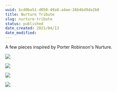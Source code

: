 ```yaml
---
uuid: bcd0ba51-d050-49a8-a4ae-26b4bd9da2b0
title: Nurture Tribute
slug: nurture-tribute
status: published
date_created: 2021/04/13
date_modified:
---
```


A few pieces inspired by Porter Robinson's Nurture.

![](https://res.cloudinary.com/yaminateo/image/upload/v1637125910/project/nurture-tribute/something_comforting_vkwe98.jpg)

![](https://res.cloudinary.com/yaminateo/image/upload/v1637125914/project/nurture-tribute/musician_zwvdzf.jpg)

![](https://res.cloudinary.com/yaminateo/image/upload/w_1000,ar_16:9,c_fill,g_auto,e_sharpen/v1637125908/project/nurture-tribute/Frame_3_mzflt4.jpg)

![](https://res.cloudinary.com/yaminateo/image/upload/w_1000,ar_1:1,c_fill,g_auto,e_art:hokusai/v1637125909/project/nurture-tribute/musician2_didrcs.jpg)
